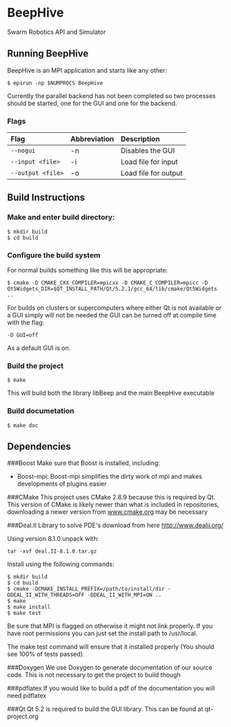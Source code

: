 BeepHive
========

Swarm Robotics API and Simulator
## Running BeepHive
BeepHive is an MPI application and starts like any other:
```
$ mpirun -np $NUMPROCS BeepHive
```
Currently the parallel backend has not been completed so two processes should be
started, one for the GUI and one for the backend.
### Flags
|Flag|Abbreviation|Description|
|:----------------|:------|:-------------|
|`--nogui`        |-n|Disables the GUI|
|`--input <file>` |-i|Load file for input|
|`--output <file>`|-o|Load file for output|
## Build Instructions
### Make and enter build directory:
```
$ mkdir build
$ cd build
```
### Configure the build system
For normal builds something like this will be appropriate:
```
$ cmake -D CMAKE_CXX_COMPILER=mpicxx -D CMAKE_C_COMPILER=mpicc -D
Qt5Widgets_DIR=$QT_INSTALL_PATH/Qt/5.2.1/gcc_64/lib/cmake/Qt5Widgets ..
```

For builds on clusters or supercomputers where either Qt is not available or a
GUI simply will not be needed the GUI can be turned off at compile time with the
flag:
```
-D GUI=off
```
As a default GUI is on.
### Build the project
```
$ make
```
This will build both the library libBeep and the main BeepHive executable
### Build documetation
```
$ make doc
```
## Dependencies
###Boost
Make sure that Boost is installed, including:
* Boost-mpi: Boost-mpi simplifies the dirty work of mpi and makes developments
    of plugins easier

###CMake
This project uses CMake 2.8.9 because this is required by Qt.
This version of CMake is likely newer than what is included in repositories,
downloading a newer version from www.cmake.org may be necessary

###Deal.II
Library to solve PDE's download from here http://www.dealii.org/

Using version 8.1.0 unpack with:
```
tar -xvf deal.II-8.1.0.tar.gz
```
Install using the following commands:
```
$ mkdir build
$ cd build
$ cmake -DCMAKE_INSTALL_PREFIX=/path/to/install/dir -DDEAL_II_WITH_THREADS=OFF -DDEAL_II_WITH_MPI=ON ..
$ make
$ make install
$ make test
```
Be sure that MPI is flagged on otherwise it might not link properly.
If you have root permissions you can just set the install path to /usr/local.

The make test command will ensure that it installed properly (You should see 100% of tests passed).

###Doxygen
We use Doxygen to generate documentation of our source code.
This is not necessary to get the project to build though

###pdflatex
If you would like to build a pdf of the documentation you will need pdflatex

###Qt
Qt 5.2 is required to build the GUI library. This can be found at qt-project.org
